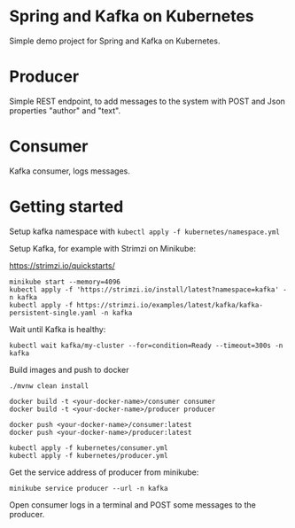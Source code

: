 # Spring and Kafka on Kubernetes

Simple demo project for Spring and Kafka on Kubernetes.

# Producer

Simple REST endpoint, to add messages to the system with POST and Json properties "author" and "text".

# Consumer

Kafka consumer, logs messages.

# Getting started

Setup kafka namespace with `kubectl apply -f kubernetes/namespace.yml`

Setup Kafka, for example with Strimzi on Minikube:

https://strimzi.io/quickstarts/

```
minikube start --memory=4096
kubectl apply -f 'https://strimzi.io/install/latest?namespace=kafka' -n kafka
kubectl apply -f https://strimzi.io/examples/latest/kafka/kafka-persistent-single.yaml -n kafka 
```

Wait until Kafka is healthy: 

`kubectl wait kafka/my-cluster --for=condition=Ready --timeout=300s -n kafka`

Build images and push to docker
```
./mvnw clean install

docker build -t <your-docker-name>/consumer consumer
docker build -t <your-docker-name>/producer producer

docker push <your-docker-name>/consumer:latest
docker push <your-docker-name>/producer:latest

kubectl apply -f kubernetes/consumer.yml
kubectl apply -f kubernetes/producer.yml
```

Get the service address of producer from minikube: 

`minikube service producer --url -n kafka`

Open consumer logs in a terminal and POST some messages to the producer.